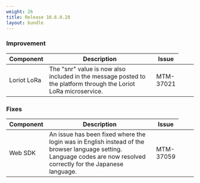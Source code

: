 ```yaml
---
weight: 26
title: Release 10.6.0.28
layout: bundle
---
```



### Improvement

<div><table ><colgroup>
<col style="width: 15%;"><col style="width: 65%;"><col style="width: 10%;"><col style="width: 10%;"></colgroup>
<thead><tr>
<th>
Component</th>
<th>
Description</th>
<th>
Issue</th>
</tr>
</thead><tbody>

<tr>
<td>
Loriot LoRa</td>
<td > The "snr" value is now also included in the message posted to the platform through the Loriot LoRa microservice. </td>
<td>
MTM-37021</td>
</tr>

</tbody></table></div>


### Fixes

<div><table ><colgroup>
<col style="width: 15%;"><col style="width: 65%;"><col style="width: 10%;"><col style="width: 10%;"></colgroup>
<thead><tr>
<th>
Component</th>
<th>
Description</th>
<th>
Issue</th>
</tr>
</thead><tbody>

<tr>
<td>
Web SDK</td>
<td > An issue has been fixed where the login was in English instead of the browser language setting. Language codes are now resolved correctly for the Japanese language.</td>
<td>
MTM-37059</td>
</tr>

</tbody></table></div>



